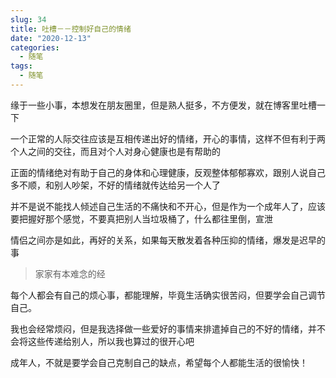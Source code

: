 ```yaml
---
slug: 34
title: 吐槽－－控制好自己的情绪
date: "2020-12-13"
categories: 
  - 随笔
tags: 
  - 随笔
---
```


缘于一些小事，本想发在朋友圈里，但是熟人挺多，不方便发，就在博客里吐槽一下

一个正常的人际交往应该是互相传递出好的情绪，开心的事情，这样不但有利于两个人之间的交往，而且对个人对身心健康也是有帮助的

正面的情绪绝对有助于自己的身体和心理健康，反观整体郁郁寡欢，跟别人说自己多不顺，和别人吵架，不好的情绪就传达给另一个人了

并不是说不能找人倾述自己生活的不痛快和不开心，但是作为一个成年人了，应该要把握好那个感觉，不要真把别人当垃圾桶了，什么都往里倒，宣泄

情侣之间亦是如此，再好的关系，如果每天散发着各种压抑的情绪，爆发是迟早的事

>家家有本难念的经

每个人都会有自己的烦心事，都能理解，毕竟生活确实很苦闷，但要学会自己调节自己。

我也会经常烦闷，但是我选择做一些爱好的事情来排遣掉自己的不好的情绪，并不会将这些传递给别人，所以我也算过的很开心吧

成年人，不就是要学会自己克制自己的缺点，希望每个人都能生活的很愉快！